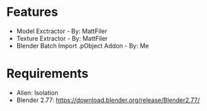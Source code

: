# Features

- Model Exctractor - By: MattFiler
- Texture Extractor - By: MattFiler
- Blender Batch Import .pObject Addon - By: Me

# Requirements

- Alien: Isolation
- Blender 2.77: https://download.blender.org/release/Blender2.77/
